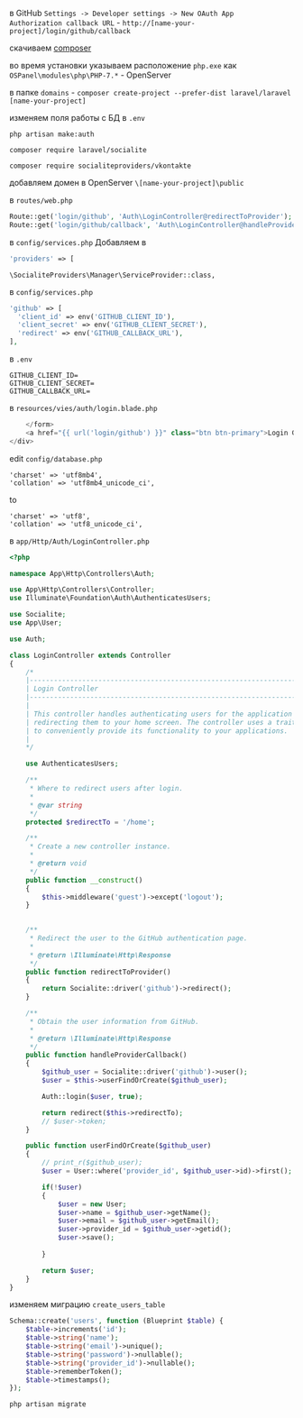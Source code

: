 в GitHub `Settings -> Developer settings -> New OAuth App`  
`Authorization callback URL` - `http://[name-your-project]/login/github/callback`  

скачиваем [composer](https://getcomposer.org/download/)  

во время установки указываем расположение `php.exe` как `OSPanel\modules\php\PHP-7.*` - OpenServer     

в папке `domains` - `composer create-project --prefer-dist laravel/laravel [name-your-project]`  

изменяем поля работы с БД в `.env`  

`php artisan make:auth`  

`composer require laravel/socialite`  

`composer require socialiteproviders/vkontakte`  

добавляем домен в OpenServer `\[name-your-project]\public`

в `routes/web.php`
```php
Route::get('login/github', 'Auth\LoginController@redirectToProvider');
Route::get('login/github/callback', 'Auth\LoginController@handleProviderCallback');
```

в `config/services.php`
Добавляем в 
```php
'providers' => [
```
`\SocialiteProviders\Manager\ServiceProvider::class,`

в `config/services.php`
```php
'github' => [
  'client_id' => env('GITHUB_CLIENT_ID'),
  'client_secret' => env('GITHUB_CLIENT_SECRET'),
  'redirect' => env('GITHUB_CALLBACK_URL'),
],
```

в `.env`
```
GITHUB_CLIENT_ID=
GITHUB_CLIENT_SECRET=
GITHUB_CALLBACK_URL=
```

в `resources/vies/auth/login.blade.php`
```php
    </form>
    <a href="{{ url('login/github') }}" class="btn btn-primary">Login GitHub</a>
</div>
```

edit `config/database.php`
```
'charset' => 'utf8mb4',
'collation' => 'utf8mb4_unicode_ci',
```
to
```
'charset' => 'utf8',
'collation' => 'utf8_unicode_ci',
```

в `app/Http/Auth/LoginController.php`
```php
<?php

namespace App\Http\Controllers\Auth;

use App\Http\Controllers\Controller;
use Illuminate\Foundation\Auth\AuthenticatesUsers;

use Socialite;
use App\User;

use Auth;

class LoginController extends Controller
{
    /*
    |--------------------------------------------------------------------------
    | Login Controller
    |--------------------------------------------------------------------------
    |
    | This controller handles authenticating users for the application and
    | redirecting them to your home screen. The controller uses a trait
    | to conveniently provide its functionality to your applications.
    |
    */

    use AuthenticatesUsers;

    /**
     * Where to redirect users after login.
     *
     * @var string
     */
    protected $redirectTo = '/home';

    /**
     * Create a new controller instance.
     *
     * @return void
     */
    public function __construct()
    {
        $this->middleware('guest')->except('logout');
    }

    
    /**
     * Redirect the user to the GitHub authentication page.
     *
     * @return \Illuminate\Http\Response
     */
    public function redirectToProvider()
    {
        return Socialite::driver('github')->redirect();
    }

    /**
     * Obtain the user information from GitHub.
     *
     * @return \Illuminate\Http\Response
     */
    public function handleProviderCallback()
    {
        $github_user = Socialite::driver('github')->user();
        $user = $this->userFindOrCreate($github_user);

        Auth::login($user, true);

        return redirect($this->redirectTo);
        // $user->token;
    }

    public function userFindOrCreate($github_user)
    {
        // print_r($github_user);
        $user = User::where('provider_id', $github_user->id)->first();

        if(!$user) 
        {
            $user = new User;
            $user->name = $github_user->getName();
            $user->email = $github_user->getEmail();
            $user->provider_id = $github_user->getid();
            $user->save();
            
        }

        return $user;
    }
}

```

изменяем миграцию `create_users_table`
```php
Schema::create('users', function (Blueprint $table) {
    $table->increments('id');
    $table->string('name');
    $table->string('email')->unique();
    $table->string('password')->nullable();
    $table->string('provider_id')->nullable();
    $table->rememberToken();
    $table->timestamps();
});
```

`php artisan migrate`
